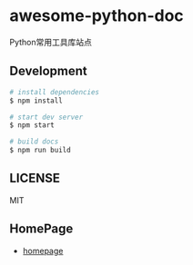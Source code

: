 # awesome-python-doc

Python常用工具库站点

## Development

```bash
# install dependencies
$ npm install

# start dev server
$ npm start

# build docs
$ npm run build
```

## LICENSE

MIT

## HomePage
- [homepage](https://andybuibui.github.io/awesome-python/)

